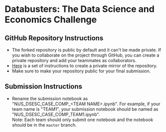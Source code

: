 # Databusters: The Data Science and Economics Challenge

## GitHub Repository Instructions
- The forked repository is public by default and it can't be made private. If you wish to collaborate on the project through GitHub, you can create a private repository and add your teammates as collaborators. 
- [Here](https://docs.github.com/en/repositories/creating-and-managing-repositories/duplicating-a-repository) is a set of instructions to create a private mirror of the repository.
- Make sure to make your repository public for your final submission.

## Submission Instructions

- Rename the submission notebook as "NUS_DSESC_CASE_COMP_\<TEAM NAME\>.ipynb". For example, if your team name is "TEAM1", your submission notebook should be named as "NUS_DSESC_CASE_COMP_TEAM1.ipynb". \
Note: Each team should only submit one notebook and the notebook should be in the `master` branch.
